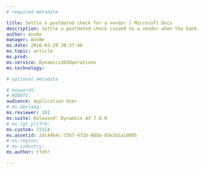 ```yaml
---
# required metadata

title: Settle a postdated check for a vendor | Microsoft Docs
description: Settle a postdated check issued to a vendor when the bank has cleared the check transaction after the check has been overdue and cleared by the bank. Complete the following procedures before you start this one. 1) Set up postdated checks 2) Register and post a postdated check for a vendor The role of this procedure is Treasurer. This procedure uses the USMF demo company.
author: annbe
manager: AnnBe
ms.date: 2016-03-29 20:37:46
ms.topic: article
ms.prod: 
ms.service: Dynamics365Operations
ms.technology: 

# optional metadata

# keywords: 
# ROBOTS: 
audience: Application User
# ms.devlang: 
ms.reviewer: 101
ms.suite: Released: Dynamics AX 7.0.0
# ms.tgt_pltfrm: 
ms.custom: 72314
ms.assetid: 2dc4464c-73b7-471b-88bb-85e3d1a1d605
# ms.region: 
# ms.industry: 
ms.author: tfehr

---
```



